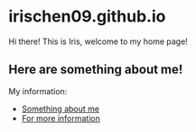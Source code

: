 # irischen09.github.io
Hi there! This is Iris, welcome to my home page!

## Here are something about me!
My information:
* [Something about me](https://punctual-begonia-1v65gg.mysxl.cn)
* [For more information](homepage.md)

